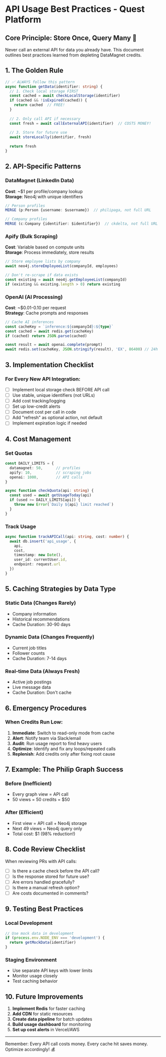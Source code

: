 # API Usage Best Practices - Quest Platform

## Core Principle: Store Once, Query Many 🔄

Never call an external API for data you already have. This document outlines best practices learned from depleting DataMagnet credits.

## 1. The Golden Rule

```typescript
// ✅ ALWAYS follow this pattern
async function getData(identifier: string) {
  // 1. Check local storage FIRST
  const cached = await checkLocalStorage(identifier)
  if (cached && !isExpired(cached)) {
    return cached  // FREE!
  }
  
  // 2. Only call API if necessary
  const fresh = await callExternalAPI(identifier)  // COSTS MONEY!
  
  // 3. Store for future use
  await storeLocally(identifier, fresh)
  
  return fresh
}
```

## 2. API-Specific Patterns

### DataMagnet (LinkedIn Data)
**Cost**: ~$1 per profile/company lookup  
**Storage**: Neo4j with unique identifiers

```typescript
// Person profiles
MERGE (p:Person {username: $username})  // philipaga, not full URL

// Company profiles  
MERGE (c:Company {identifier: $identifier})  // ckdelta, not full URL
```

### Apify (Bulk Scraping)
**Cost**: Variable based on compute units  
**Storage**: Process immediately, store results

```typescript
// Store employee lists by company
await neo4j.storeEmployeeList(companyId, employees)

// Don't re-scrape if data exists
const existing = await neo4j.getEmployeeList(companyId)
if (existing && existing.length > 0) return existing
```

### OpenAI (AI Processing)
**Cost**: ~$0.01-0.10 per request  
**Strategy**: Cache prompts and responses

```typescript
// Cache AI inferences
const cacheKey = `inference:${companyId}:${type}`
const cached = await redis.get(cacheKey)
if (cached) return JSON.parse(cached)

const result = await openai.complete(prompt)
await redis.set(cacheKey, JSON.stringify(result), 'EX', 86400) // 24h
```

## 3. Implementation Checklist

### For Every New API Integration:

- [ ] Implement local storage check BEFORE API call
- [ ] Use stable, unique identifiers (not URLs)
- [ ] Add cost tracking/logging
- [ ] Set up low-credit alerts
- [ ] Document cost per call in code
- [ ] Add "refresh" as optional action, not default
- [ ] Implement expiration logic if needed

## 4. Cost Management

### Set Quotas
```typescript
const DAILY_LIMITS = {
  datamagnet: 50,      // profiles
  apify: 10,           // scraping jobs
  openai: 1000,        // API calls
}

async function checkQuota(api: string) {
  const used = await getUsageToday(api)
  if (used >= DAILY_LIMITS[api]) {
    throw new Error(`Daily ${api} limit reached`)
  }
}
```

### Track Usage
```typescript
async function trackAPICall(api: string, cost: number) {
  await db.insert('api_usage', {
    api,
    cost,
    timestamp: new Date(),
    user_id: currentUser.id,
    endpoint: request.url
  })
}
```

## 5. Caching Strategies by Data Type

### Static Data (Changes Rarely)
- Company information
- Historical recommendations  
- Cache Duration: 30-90 days

### Dynamic Data (Changes Frequently)
- Current job titles
- Follower counts
- Cache Duration: 7-14 days

### Real-time Data (Always Fresh)
- Active job postings
- Live message data
- Cache Duration: Don't cache

## 6. Emergency Procedures

### When Credits Run Low:
1. **Immediate**: Switch to read-only mode from cache
2. **Alert**: Notify team via Slack/email
3. **Audit**: Run usage report to find heavy users
4. **Optimize**: Identify and fix any loops/repeated calls
5. **Replenish**: Add credits only after fixing root cause

## 7. Example: The Philip Graph Success

### Before (Inefficient)
- Every graph view = API call
- 50 views = 50 credits = $50

### After (Efficient)  
- First view = API call + Neo4j storage
- Next 49 views = Neo4j query only
- Total cost: $1 (98% reduction!)

## 8. Code Review Checklist

When reviewing PRs with API calls:
- [ ] Is there a cache check before the API call?
- [ ] Is the response stored for future use?
- [ ] Are errors handled gracefully?
- [ ] Is there a manual refresh option?
- [ ] Are costs documented in comments?

## 9. Testing Best Practices

### Local Development
```typescript
// Use mock data in development
if (process.env.NODE_ENV === 'development') {
  return getMockData(identifier)
}
```

### Staging Environment
- Use separate API keys with lower limits
- Monitor usage closely
- Test caching behavior

## 10. Future Improvements

1. **Implement Redis** for faster caching
2. **Add CDN** for static resources  
3. **Create data pipeline** for batch updates
4. **Build usage dashboard** for monitoring
5. **Set up cost alerts** in Vercel/AWS

---

Remember: Every API call costs money. Every cache hit saves money. Optimize accordingly! 💰